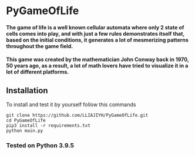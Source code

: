 # PyGameOfLife

#### The game of life is a well known cellular automata where only 2 state of cells comes into play, and with just a few rules demonstrates itself that, based on the initial conditions, it generates a lot of mesmerizing patterns throughout the game field.

#### This game was created by the mathematician John Conway back in 1970, 50 years ago, as a result, a lot of math lovers have tried to visualize it in a lot of different platforms.

## Installation

To install and test it by yourself follow this commands
```
git clone https://github.com/LLIAJIYH/PyGameOfLife.git
cd PyGameOfLife
pip3 install -r requirements.txt
python main.py
```

### Tested on Python 3.9.5